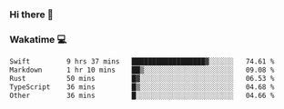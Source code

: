 ### Hi there 👋

<!--
**kikyou14/kikyou14** is a ✨ _special_ ✨ repository because its `README.md` (this file) appears on your GitHub profile.

Here are some ideas to get you started:

- 🔭 I’m currently working on ...
- 🌱 I’m currently learning ...
- 👯 I’m looking to collaborate on ...
- 🤔 I’m looking for help with ...
- 💬 Ask me about ...
- 📫 How to reach me: ...
- 😄 Pronouns: ...
- ⚡ Fun fact: ...
-->

### Wakatime 💻

<!--START_SECTION:waka-->

```txt
Swift         9 hrs 37 mins   ██████████████████▓░░░░░░   74.61 %
Markdown      1 hr 10 mins    ██▒░░░░░░░░░░░░░░░░░░░░░░   09.08 %
Rust          50 mins         █▓░░░░░░░░░░░░░░░░░░░░░░░   06.53 %
TypeScript    36 mins         █▒░░░░░░░░░░░░░░░░░░░░░░░   04.68 %
Other         36 mins         █░░░░░░░░░░░░░░░░░░░░░░░░   04.66 %
```

<!--END_SECTION:waka-->